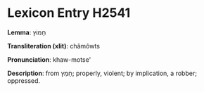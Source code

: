 # Lexicon Entry H2541

**Lemma**: חָמוֹץ

**Transliteration (xlit)**: châmôwts

**Pronunciation**: khaw-motse'

**Description**:
from חָמֵץ; properly, violent; by implication, a robber; oppressed.
